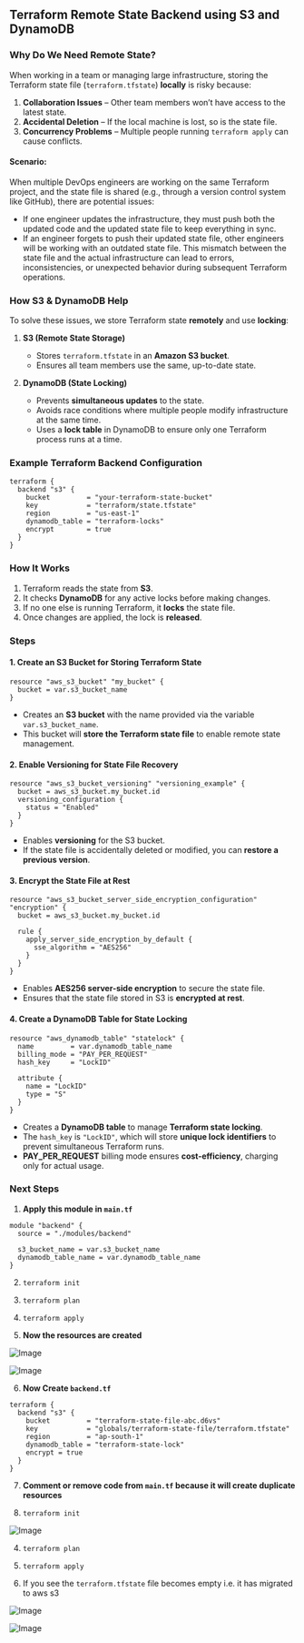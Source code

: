 ## Terraform Remote State Backend using S3 and DynamoDB

### Why Do We Need Remote State?  
When working in a team or managing large infrastructure, storing the Terraform state file (`terraform.tfstate`) **locally** is risky because:  
1. **Collaboration Issues** – Other team members won’t have access to the latest state.  
2. **Accidental Deletion** – If the local machine is lost, so is the state file.  
3. **Concurrency Problems** – Multiple people running `terraform apply` can cause conflicts.  

#### Scenario:

When multiple DevOps engineers are working on the same Terraform project, and the state file is shared (e.g., through a version control system like GitHub), there are potential issues:

- If one engineer updates the infrastructure, they must push both the updated code and the updated state file to keep everything in sync.
- If an engineer forgets to push their updated state file, other engineers will be working with an outdated state file. This mismatch between the state file and the actual infrastructure can lead to errors, inconsistencies, or unexpected behavior during subsequent Terraform operations.

### How S3 & DynamoDB Help  
To solve these issues, we store Terraform state **remotely** and use **locking**:  

1. **S3 (Remote State Storage)**  
   - Stores `terraform.tfstate` in an **Amazon S3 bucket**.  
   - Ensures all team members use the same, up-to-date state.  

2. **DynamoDB (State Locking)**  
   - Prevents **simultaneous updates** to the state.  
   - Avoids race conditions where multiple people modify infrastructure at the same time.  
   - Uses a **lock table** in DynamoDB to ensure only one Terraform process runs at a time.  

### Example Terraform Backend Configuration  
```hcl
terraform {
  backend "s3" {
    bucket         = "your-terraform-state-bucket"
    key            = "terraform/state.tfstate"
    region         = "us-east-1"
    dynamodb_table = "terraform-locks"
    encrypt        = true
  }
}
```

### How It Works  
1. Terraform reads the state from **S3**.  
2. It checks **DynamoDB** for any active locks before making changes.  
3. If no one else is running Terraform, it **locks** the state file.  
4. Once changes are applied, the lock is **released**.  

### Steps

#### 1. Create an S3 Bucket for Storing Terraform State
```hcl
resource "aws_s3_bucket" "my_bucket" {
  bucket = var.s3_bucket_name
}
```
- Creates an **S3 bucket** with the name provided via the variable `var.s3_bucket_name`.  
- This bucket will **store the Terraform state file** to enable remote state management.



#### 2. Enable Versioning for State File Recovery
```hcl
resource "aws_s3_bucket_versioning" "versioning_example" {
  bucket = aws_s3_bucket.my_bucket.id
  versioning_configuration {
    status = "Enabled"
  }
}
```
- Enables **versioning** for the S3 bucket.  
- If the state file is accidentally deleted or modified, you can **restore a previous version**.


#### 3. Encrypt the State File at Rest
```hcl
resource "aws_s3_bucket_server_side_encryption_configuration" "encryption" {
  bucket = aws_s3_bucket.my_bucket.id

  rule {
    apply_server_side_encryption_by_default {
      sse_algorithm = "AES256"
    }
  }
}
```
- Enables **AES256 server-side encryption** to secure the state file.  
- Ensures that the state file stored in S3 is **encrypted at rest**.


#### 4. Create a DynamoDB Table for State Locking
```hcl
resource "aws_dynamodb_table" "statelock" {
  name         = var.dynamodb_table_name
  billing_mode = "PAY_PER_REQUEST"
  hash_key     = "LockID"

  attribute {
    name = "LockID"
    type = "S"
  }
}
```
- Creates a **DynamoDB table** to manage **Terraform state locking**.
- The `hash_key` is `"LockID"`, which will store **unique lock identifiers** to prevent simultaneous Terraform runs.
- **PAY_PER_REQUEST** billing mode ensures **cost-efficiency**, charging only for actual usage.


### Next Steps
1. **Apply this module in `main.tf`**  
```hcl
module "backend" {
  source = "./modules/backend"

  s3_bucket_name = var.s3_bucket_name
  dynamodb_table_name = var.dynamodb_table_name
}
```

2. `terraform init`

3. `terraform plan`

4. `terraform apply`

5. **Now the resources are created**

![Image](https://github.com/user-attachments/assets/d5056745-c2f0-4f0a-80c2-a765ce1729a3)

![Image](https://github.com/user-attachments/assets/ede4806a-554b-4c5f-9cd3-fd10ac89b843)

6. **Now Create `backend.tf`**
```
terraform {
  backend "s3" {
    bucket         = "terraform-state-file-abc.d6vs"
    key            = "globals/terraform-state-file/terraform.tfstate" 
    region         = "ap-south-1"
    dynamodb_table = "terraform-state-lock"
    encrypt = true
  }
}
```

7. **Comment or remove code from `main.tf` because it will create duplicate resources** 

3. `terraform init`

![Image](https://github.com/user-attachments/assets/ab9d5e5f-57e7-4c7f-a2ac-90fcd13a62e5)

4. `terraform plan`

5. `terraform apply`

6. If you see the `terraform.tfstate` file becomes empty i.e. it has migrated to aws s3

![Image](https://github.com/user-attachments/assets/e5a232a0-7a5b-477b-aabe-c09b1177583a)

![Image](https://github.com/user-attachments/assets/2a0a504f-0b14-472c-a544-babaeacf4de1)


